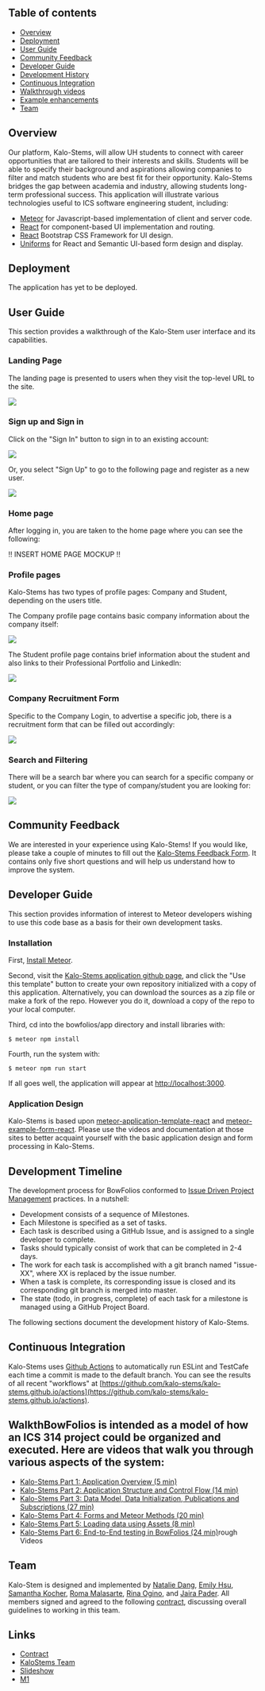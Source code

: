 ## Table of contents

* [Overview](#overview)
* [Deployment](#deployment)
* [User Guide](#user-guide)
* [Community Feedback](#community-feedback)
* [Developer Guide](#developer-guide)
* [Development History](#development-history)
* [Continuous Integration](#continuous-integration)
* [Walkthrough videos](#walkthrough-videos)
* [Example enhancements](#example-enhancements)
* [Team](#team)

## Overview

Our platform, Kalo-Stems, will allow UH students to connect with career opportunities that are tailored to their interests and skills. Students will be able to specify their background and aspirations allowing companies to filter and match students who are best fit for their opportunity. Kalo-Stems bridges the gap between academia and industry, allowing students long-term professional success. This application will illustrate various technologies useful to ICS software engineering student, including: 

* [Meteor](https://www.meteor.com/) for Javascript-based implementation of client and server code.
* [React](https://react.dev/) for component-based UI implementation and routing.
* [React](https://react-bootstrap.github.io/) Bootstrap CSS Framework for UI design.
* [Uniforms](https://uniforms.tools/) for React and Semantic UI-based form design and display.

## Deployment

The application has yet to be deployed.

## User Guide

This section provides a walkthrough of the Kalo-Stem user interface and its capabilities.

### Landing Page
The landing page is presented to users when they visit the top-level URL to the site.

<img src="pics/landing.png">

### Sign up and Sign in
Click on the "Sign In" button to sign in to an existing account:

<img src="pics/login.png">

Or, you select "Sign Up" to go to the following page and register as a new user.

<img src="pics/signup.png">

### Home page
After logging in, you are taken to the home page where you can see the following:

!! INSERT HOME PAGE MOCKUP !!

### Profile pages
Kalo-Stems has two types of profile pages: Company and Student, depending on the users title.

The Company profile page contains basic company information about the company itself:

<img src="pics/company-prof.png">

The Student profile page contains brief information about the student and also links to their Professional Portfolio and LinkedIn:

<img src="pics/student-prof.png">

### Company Recruitment Form
Specific to the Company Login, to advertise a specific job, there is a recruitment form that can be filled out accordingly:

<img src="pics/company-recruit-form.png">

### Search and Filtering
There will be a search bar where you can search for a specific company or student, or you can filter the type of company/student you are looking for:

<img src="pics/search.png">

## Community Feedback
We are interested in your experience using Kalo-Stems! If you would like, please take a couple of minutes to fill out the [Kalo-Stems Feedback Form](https://forms.gle/2oKuKomB4vn7Znak6). It contains only five short questions and will help us understand how to improve the system.

## Developer Guide
This section provides information of interest to Meteor developers wishing to use this code base as a basis for their own development tasks.

### Installation
First, [Install Meteor](https://docs.meteor.com/install.html).

Second, visit the [Kalo-Stems application github page](https://github.com/kalo-stems/kalo-stems.github.io), and click the "Use this template" button to create your own repository initialized with a copy of this application. Alternatively, you can download the sources as a zip file or make a fork of the repo. However you do it, download a copy of the repo to your local computer.

Third, cd into the bowfolios/app directory and install libraries with:
```angular2html
$ meteor npm install
```

Fourth, run the system with:
```angular2html
$ meteor npm run start
```

If all goes well, the application will appear at [http://localhost:3000](http://localhost:3000).

### Application Design
Kalo-Stems is based upon [meteor-application-template-react](https://ics-software-engineering.github.io/meteor-application-template-react/) and [meteor-example-form-react](https://ics-software-engineering.github.io/meteor-example-form-react/).  Please use the videos and documentation at those sites to better acquaint yourself with the basic application design and form processing in Kalo-Stems.

## Development Timeline
The development process for BowFolios conformed to [Issue Driven Project Management](http://courses.ics.hawaii.edu/ics314f19/modules/project-management/) practices. In a nutshell:

* Development consists of a sequence of Milestones.
* Each Milestone is specified as a set of tasks.
* Each task is described using a GitHub Issue, and is assigned to a single developer to complete.
* Tasks should typically consist of work that can be completed in 2-4 days.
* The work for each task is accomplished with a git branch named "issue-XX", where XX is replaced by the issue number.
* When a task is complete, its corresponding issue is closed and its corresponding git branch is merged into master.
* The state (todo, in progress, complete) of each task for a milestone is managed using a GitHub Project Board.

The following sections document the development history of Kalo-Stems.

## Continuous Integration
Kalo-Stems uses [Github Actions](https://docs.github.com/en/free-pro-team@latest/actions) to automatically run ESLint and TestCafe each time a commit is made to the default branch.  You can see the results of all recent "workflows" at [https://github.com/kalo-stems/kalo-stems.github.io/actions](https://github.com/kalo-stems/kalo-stems.github.io/actions).

## WalkthBowFolios is intended as a model of how an ICS 314 project could be organized and executed. Here are videos that walk you through various aspects of the system:

* [Kalo-Stems Part 1: Application Overview (5 min)](https://www.youtube.com/watch?v=5lXSLf9VHqw)
* [Kalo-Stems Part 2: Application Structure and Control Flow (14 min)](https://www.youtube.com/watch?v=hQYc8UK4K7w)
* [Kalo-Stems Part 3: Data Model, Data Initialization, Publications and Subscriptions (27 min)](https://www.youtube.com/watch?v=pcZg_44Ssdk)
* [Kalo-Stems Part 4: Forms and Meteor Methods (20 min)](https://www.youtube.com/watch?v=TLavamIYaEc)
* [Kalo-Stems Part 5: Loading data using Assets (8 min)](https://www.youtube.com/watch?v=NzrTzBPCJPo)
* [Kalo-Stems Part 6: End-to-End testing in BowFolios (24 min)](https://www.youtube.com/watch?v=B8TSiCLBeaA)rough Videos

## Team
Kalo-Stem is designed and implemented by [Natalie Dang](https://ndang562.github.io/), [Emily Hsu](https://ehsugit.github.io/), [Samantha Kocher](https://samanthakocher.github.io/), [Roma Malasarte](https://romamalasarte.github.io/), [Rina Ogino](https://rinaogino.github.io/), and [Jaira Pader](https://jairabp.github.io/). 
All members signed and agreed to the following [contract](https://docs.google.com/document/d/1pQhVukBdsgP-iYddv36u0Z7tSdybe16vppzxzfB3U6Q/edit?usp=sharing), discussing overall guidelines to working in this team.

## Links
* [Contract](https://docs.google.com/document/d/1pQhVukBdsgP-iYddv36u0Z7tSdybe16vppzxzfB3U6Q/edit?usp=sharing)
* [KaloStems Team](https://github.com/orgs/kalo-stems/teams/kalo-stems)
* [Slideshow](https://www.canva.com/design/DAGBZoxKtCk/fQQk6ZFbjSCNc1vgeSsEIQ/edit)
* [M1](https://github.com/orgs/kalo-stems/projects/3/views/1)
